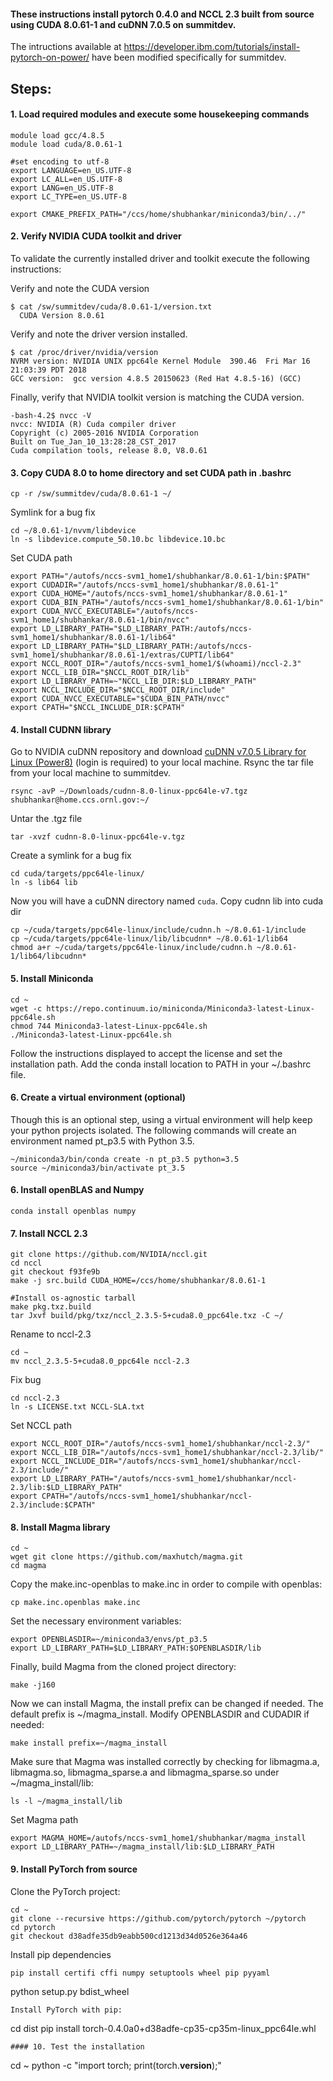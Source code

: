 #### These instructions install pytorch 0.4.0 and NCCL 2.3 built from source using CUDA 8.0.61-1 and cuDNN 7.0.5 on summitdev. <br>
The intructions available at https://developer.ibm.com/tutorials/install-pytorch-on-power/ have been modified specifically for summitdev. 

## Steps:
#### 1. Load required modules and execute some housekeeping commands
```
module load gcc/4.8.5
module load cuda/8.0.61-1

#set encoding to utf-8
export LANGUAGE=en_US.UTF-8
export LC_ALL=en_US.UTF-8
export LANG=en_US.UTF-8
export LC_TYPE=en_US.UTF-8

export CMAKE_PREFIX_PATH="/ccs/home/shubhankar/miniconda3/bin/../"
```
#### 2. Verify NVIDIA CUDA toolkit and driver
To validate the currently installed driver and toolkit execute the following instructions:

Verify and note the CUDA version
```
$ cat /sw/summitdev/cuda/8.0.61-1/version.txt
  CUDA Version 8.0.61
```
Verify and note the driver version installed.
```
$ cat /proc/driver/nvidia/version 
NVRM version: NVIDIA UNIX ppc64le Kernel Module  390.46  Fri Mar 16 21:03:39 PDT 2018
GCC version:  gcc version 4.8.5 20150623 (Red Hat 4.8.5-16) (GCC)
```
Finally, verify that NVIDIA toolkit version is matching the CUDA version.
```
-bash-4.2$ nvcc -V
nvcc: NVIDIA (R) Cuda compiler driver
Copyright (c) 2005-2016 NVIDIA Corporation
Built on Tue_Jan_10_13:28:28_CST_2017
Cuda compilation tools, release 8.0, V8.0.61
```
#### 3. Copy CUDA 8.0 to home directory and set CUDA path in .bashrc
```
cp -r /sw/summitdev/cuda/8.0.61-1 ~/
```
Symlink for a bug fix
```
cd ~/8.0.61-1/nvvm/libdevice
ln -s libdevice.compute_50.10.bc libdevice.10.bc
```
Set CUDA path
```
export PATH="/autofs/nccs-svm1_home1/shubhankar/8.0.61-1/bin:$PATH"
export CUDADIR="/autofs/nccs-svm1_home1/shubhankar/8.0.61-1"
export CUDA_HOME="/autofs/nccs-svm1_home1/shubhankar/8.0.61-1"
export CUDA_BIN_PATH="/autofs/nccs-svm1_home1/shubhankar/8.0.61-1/bin"
export CUDA_NVCC_EXECUTABLE="/autofs/nccs-svm1_home1/shubhankar/8.0.61-1/bin/nvcc"
export LD_LIBRARY_PATH="$LD_LIBRARY_PATH:/autofs/nccs-svm1_home1/shubhankar/8.0.61-1/lib64"
export LD_LIBRARY_PATH="$LD_LIBRARY_PATH:/autofs/nccs-svm1_home1/shubhankar/8.0.61-1/extras/CUPTI/lib64"
export NCCL_ROOT_DIR="/autofs/nccs-svm1_home1/$(whoami)/nccl-2.3"
export NCCL_LIB_DIR="$NCCL_ROOT_DIR/lib"
export LD_LIBRARY_PATH=~"NCCL_LIB_DIR:$LD_LIBRARY_PATH"
export NCCL_INCLUDE_DIR="$NCCL_ROOT_DIR/include"
export CUDA_NVCC_EXECUTABLE="$CUDA_BIN_PATH/nvcc"
export CPATH="$NCCL_INCLUDE_DIR:$CPATH"
```
#### 4. Install CUDNN library
Go to NVIDIA cuDNN repository and download [cuDNN v7.0.5 Library for Linux (Power8)](https://developer.nvidia.com/compute/machine-learning/cudnn/secure/v7.0.5/prod/8.0_20171129/cudnn-8.0-linux-ppc64le-v7) (login is required) to your local machine.
Rsync the tar file from your local machine to summitdev.
```
rsync -avP ~/Downloads/cudnn-8.0-linux-ppc64le-v7.tgz shubhankar@home.ccs.ornl.gov:~/
```
Untar the .tgz file
```
tar -xvzf cudnn-8.0-linux-ppc64le-v.tgz
```
Create a symlink for a bug fix
```
cd cuda/targets/ppc64le-linux/
ln -s lib64 lib
```
Now you will have a cuDNN directory named `cuda`.
Copy cudnn lib into cuda dir
```
cp ~/cuda/targets/ppc64le-linux/include/cudnn.h ~/8.0.61-1/include
cp ~/cuda/targets/ppc64le-linux/lib/libcudnn* ~/8.0.61-1/lib64
chmod a+r ~/cuda/targets/ppc64le-linux/include/cudnn.h ~/8.0.61-1/lib64/libcudnn*
```
#### 5. Install Miniconda 
```
cd ~
wget -c https://repo.continuum.io/miniconda/Miniconda3-latest-Linux-ppc64le.sh
chmod 744 Miniconda3-latest-Linux-ppc64le.sh
./Miniconda3-latest-Linux-ppc64le.sh
```
Follow the instructions displayed to accept the license and set the installation path. Add the conda install location to PATH in your ~/.bashrc file.
#### 6. Create a virtual environment (optional)
Though this is an optional step, using a virtual environment will help keep your python projects isolated.
The following commands will create an environment named pt_p3.5 with Python 3.5.
```
~/miniconda3/bin/conda create -n pt_p3.5 python=3.5
source ~/miniconda3/bin/activate pt_3.5
```
#### 6. Install openBLAS and Numpy
```
conda install openblas numpy
```
#### 7. Install NCCL 2.3
```
git clone https://github.com/NVIDIA/nccl.git
cd nccl
git checkout f93fe9b
make -j src.build CUDA_HOME=/ccs/home/shubhankar/8.0.61-1

#Install os-agnostic tarball
make pkg.txz.build
tar Jxvf build/pkg/txz/nccl_2.3.5-5+cuda8.0_ppc64le.txz -C ~/
```
Rename to nccl-2.3
```
cd ~
mv nccl_2.3.5-5+cuda8.0_ppc64le nccl-2.3
```
Fix bug
```
cd nccl-2.3
ln -s LICENSE.txt NCCL-SLA.txt
```
Set NCCL path
```
export NCCL_ROOT_DIR="/autofs/nccs-svm1_home1/shubhankar/nccl-2.3/"
export NCCL_LIB_DIR="/autofs/nccs-svm1_home1/shubhankar/nccl-2.3/lib/"
export NCCL_INCLUDE_DIR="/autofs/nccs-svm1_home1/shubhankar/nccl-2.3/include/"
export LD_LIBRARY_PATH="/autofs/nccs-svm1_home1/shubhankar/nccl-2.3/lib:$LD_LIBRARY_PATH"
export CPATH="/autofs/nccs-svm1_home1/shubhankar/nccl-2.3/include:$CPATH"
```
#### 8. Install Magma library
```
cd ~
wget git clone https://github.com/maxhutch/magma.git
cd magma 
```

Copy the make.inc-openblas to make.inc in order to compile with openblas:
```
cp make.inc.openblas make.inc
```
Set the necessary environment variables:
```
export OPENBLASDIR=~/miniconda3/envs/pt_p3.5
export LD_LIBRARY_PATH=$LD_LIBRARY_PATH:$OPENBLASDIR/lib
```
Finally, build Magma from the cloned project directory:
```
make -j160
```
Now we can install Magma, the install prefix can be changed if needed. The default prefix is  ~/magma_install. Modify OPENBLASDIR and CUDADIR if needed:
```
make install prefix=~/magma_install
```
Make sure that Magma was installed correctly by checking for libmagma.a, libmagma.so, libmagma_sparse.a and libmagma_sparse.so under ~/magma_install/lib:
```
ls -l ~/magma_install/lib
```
Set Magma path
```
export MAGMA_HOME=/autofs/nccs-svm1_home1/shubhankar/magma_install
export LD_LIBRARY_PATH=~/magma_install/lib:$LD_LIBRARY_PATH
```

#### 9. Install PyTorch from source
Clone the PyTorch project:
```
cd ~
git clone --recursive https://github.com/pytorch/pytorch ~/pytorch
cd pytorch
git checkout d38adfe35db9eabb500cd1213d34d0526e364a46
```
Install pip dependencies
```
pip install certifi cffi numpy setuptools wheel pip pyyaml
```
python setup.py bdist_wheel
```
Install PyTorch with pip:
```
cd dist
pip install torch-0.4.0a0+d38adfe-cp35-cp35m-linux_ppc64le.whl
```
#### 10. Test the installation
```
cd ~
python -c "import torch; print(torch.__version__);"

